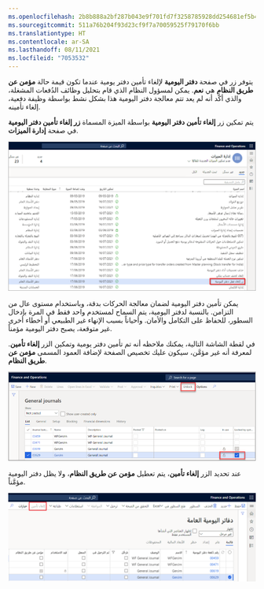 ```yaml
---
ms.openlocfilehash: 2b8b888a2bf287b043e9f701fd7f3258785928dd254681ef5b4009d67dcd87ef
ms.sourcegitcommit: 511a76b204f93d23cf9f7a70059525f79170f6bb
ms.translationtype: HT
ms.contentlocale: ar-SA
ms.lasthandoff: 08/11/2021
ms.locfileid: "7053532"
---
```

يتوفر زر في صفحة **دفتر اليومية** لإلغاء تأمين دفتر يومية عندما تكون قيمة حالة **مؤمن عن طريق النظام** هي **نعم**. يمكن لمسؤول النظام الذي قام بتحليل وظائف الدُفعات المشغلة، والذي أكَّد أنه لم يعد تتم معالجة دفتر اليومية هذا بشكل نشط بواسطة وظيفة دفعية، إلغاء تأمينه. 

يتم تمكين زر **إلغاء تأمين دفتر اليومية** بواسطة الميزة المسماة **زر إلغاء تأمين دفتر اليومية** في صفحة **إدارة الميزات**.

[![لقطة شاشة لزر إلغاء تأمين دفتر اليومية في صفحة "إدارة الميزات".](../media/journal-unlock.png)](../media/journal-unlock.png#lightbox)

يمكن تأمين دفتر اليومية لضمان معالجة الحركات بدقة، وباستخدام مستوى عال من التزامن. بالنسبة لدفتر اليومية، يتم السماح لمستخدم واحد فقط في المرة بإدخال السطور، للحفاظ على التكامل والأمان. وأحياناً بسبب الإنهاء غير الطبيعي أو أخطاء أخرى غير متوقعة، يصبح دفتر اليومية مؤمناً.

في لقطة الشاشة التالية، يمكنك ملاحظه أنه تم تأمين دفتر يومية وتمكين الزر **إلغاء تأمين**. لمعرفة أنه غير مؤمَّن، سيكون عليك تخصيص الصفحة لإضافة العمود المسمى **مؤمن عن طريق النظام**.

![لقطة شاشة لصفحة دفاتر اليومية العامة مع تمييز الزر "إلغاء تأمين" وعمود "مؤمَّن عن طريق النظام".](../media/unlock-button.png)

عند تحديد الزر **إلغاء تأمين**، يتم تعطيل **مؤمن عن طريق النظام**، ولا يظل دفتر اليومية مؤمَّناً. 

![لقطة شاشة لصفحة دفاتر اليومية العامة، حيث لم يعد دفتر اليومية مؤمَّناً.](../media/unlocked.png)

